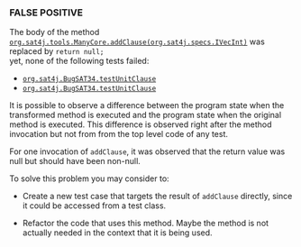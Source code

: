 ### FALSE POSITIVE

The body of the method [`org.sat4j.tools.ManyCore.addClause(org.sat4j.specs.IVecInt)`](https://gitlab.ow2.org/sat4j/sat4j/blob/8dadb81569350aa5771c71119eaf12833536745e/org.sat4j.core/src/main/java/org/sat4j/tools/ManyCore.java) 
was  replaced by  `return null;`  
yet,  none of the following tests failed:

*  [`org.sat4j.BugSAT34.testUnitClause`](https://gitlab.ow2.org/sat4j/sat4j/blob/8dadb81569350aa5771c71119eaf12833536745e/org.sat4j.core/src/test/java/org/sat4j/BugSAT34.java)
*  [`org.sat4j.BugSAT34.testUnitClause`](https://gitlab.ow2.org/sat4j/sat4j/blob/8dadb81569350aa5771c71119eaf12833536745e/org.sat4j.core/src/test/java/org/sat4j/BugSAT34.java)


It is possible to observe a difference between the program state when the transformed method is executed and the program state when the original method is executed. This difference is observed right after the method invocation but not from from the top level code of any test.


For one invocation of `addClause`, it was observed that the return value  was null but should have been non-null.

To solve this problem you may consider to:

* Create a new test case that targets the result of `addClause` directly, since it could be accessed from a test class.


* Refactor the code that uses this method. Maybe the method is not actually needed in the context that it is being used.
